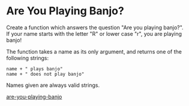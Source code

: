 # Are You Playing Banjo?

Create a function which answers the question "Are you playing banjo?".  
If your name starts with the letter "R" or lower case "r", you are playing banjo!

The function takes a name as its only argument, and returns one of the following strings:
```
name + " plays banjo" 
name + " does not play banjo"
```
Names given are always valid strings.


[are-you-playing-banjo](https://www.codewars.com/kata/53af2b8861023f1d88000832)